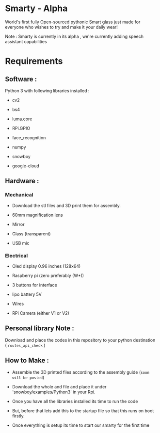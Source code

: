 # Smarty -  Alpha

World's first fully Open-sourced pythonic Smart glass just made for everyone who wishes to try and make it your daily wear!

Note : Smarty is currently in its alpha , we're currently adding speech assistant capabilities 

# Requirements 

## Software :

Python 3 with following libraries installed :

* cv2

* bs4

* luma.core

* RPi.GPIO

* face_recognition

* numpy 

* snowboy

* google-cloud


## Hardware :

### Mechanical 

* Download the stl files and 3D print them for assembly.

* 60mm magnification lens

* Mirror

* Glass (transparent)

* USB mic 

### Electrical 

* Oled display 0.96 inches (128x64)

* Raspberry pi (zero preferably (W*))

* 3 buttons for interface

* lipo battery 5V 

* Wires

* RPi Camera (either V1 or V2)

## Personal library Note :

Download and place the codes in this repository to your python destination ( `routes_api_check` )

## How to Make :

* Assemble the 3D printed files according to the assembly guide (`soon will be posted`)

* Download the whole and file and place it under 'snowboy/examples/Python3' in your Rpi.

* Once you have all the libraries installed its time to run the code 

* But, before that lets add this to the startup file so that this runs on boot firstly.

* Once everything is setup its time to start our smarty for the first time 


